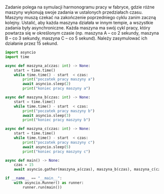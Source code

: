 Zadanie polega na symulacji harmonogramu pracy w fabryce, gdzie różne maszyny wykonują swoje zadania w ustalonych przedziałach czasu. Maszyny muszą czekać na zakończenie poprzedniego cyklu zanim zaczną kolejny. Ustalić, aby każda maszyna działała w innym tempie, a wszystkie zadania były asynchroniczne. Każda maszyna ma swój cykl pracy, który powtarza się w określonym czasie (np. maszyna A – co 2 sekundy, maszyna B – co 3 sekundy, maszyna C – co 5 sekund). Należy zasymulować ich działanie przez 15 sekund.

```python
import asyncio
import time

async def maszyna_a(czas: int) -> None:
    start = time.time()
    while time.time() - start  < czas:
        print("poczatek pracy maszyny a")
        await asyncio.sleep(2)
        print("koniec pracy maszyny a")

async def maszyna_b(czas: int) -> None:
    start = time.time()
    while time.time() - start  < czas:
        print("poczatek pracy maszyny b")
        await asyncio.sleep(3)
        print("koniec pracy maszyny b")

async def maszyna_c(czas: int) -> None:
    start = time.time()
    while time.time() - start  < czas:
        print("poczatek pracy maszyny c")
        await asyncio.sleep(5)
        print("koniec pracy maszyny c")

async def main() -> None:
    czas = 15
    await asyncio.gather(maszyna_a(czas), maszyna_b(czas), maszyna_c(czas))

if __name__ == "__main__":
    with asyncio.Runner() as runner:
        runner.run(main())
```
